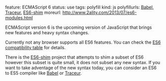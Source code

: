 feature: ECMAScript 6
status: use
tags: polyfill
kind: js
polyfillurls: [Babel](https://babeljs.io/), [Traceur](https://github.com/google/traceur-compiler), [ES6-shim](https://github.com/paulmillr/es6-shim)
moreurl: http://www.2ality.com/2013/07/es6-modules.html

ECMAScript version 6 is the upcoming version of JavaScript that brings new features and heavy syntax changes. 

Currently not any browser supports all ES6 features. You can check the [ES6 compatibility table](https://kangax.github.io/compat-table/es6/) for details.

There is the [ES6-shim](https://github.com/paulmillr/es6-shim) project that attempts to shim a subset of ES6 however this subset is quite small, it does not subset any new syntax. If you want to take adventage of the new syntax today, you can consider an ES6 to ES5 compiler like [Babel](https://babeljs.io/) or [Traceur](https://github.com/google/traceur-compiler).
